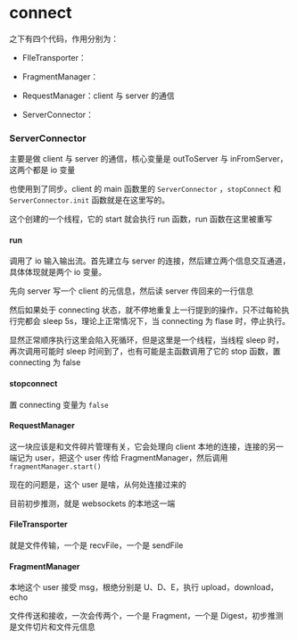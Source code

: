 # connect

之下有四个代码，作用分别为：

+ FIleTransporter：

+ FragmentManager：

+ RequestManager：client 与 server 的通信

+ ServerConnector：



### ServerConnector

主要是做 client 与 server 的通信，核心变量是 outToServer 与 inFromServer，这两个都是 io 变量

也使用到了同步。client 的 main 函数里的 `ServerConnector` ，`stopConnect` 和 `ServerConnector.init` 函数就是在这里写的。

这个创建的一个线程，它的 start 就会执行 run 函数，run 函数在这里被重写

#### run

调用了 io 输入输出流。首先建立与 server 的连接，然后建立两个信息交互通道，具体体现就是两个 io 变量。

先向 server 写一个 client 的元信息，然后读 server 传回来的一行信息

然后如果处于 connecting 状态，就不停地重复上一行提到的操作，只不过每轮执行完都会 sleep 5s，理论上正常情况下，当 connecting 为 flase 时，停止执行。

显然正常顺序执行这里会陷入死循环，但是这里是一个线程，当线程 sleep 时，再次调用可能时 sleep 时间到了，也有可能是主函数调用了它的 stop 函数，置 connecting 为 false



#### stopconnect

置 connecting 变量为 `false`



#### RequestManager

这一块应该是和文件碎片管理有关，它会处理向 client 本地的连接，连接的另一端记为 user，把这个 user 传给 FragmentManager，然后调用 `fragmentManager.start()`

现在的问题是，这个 user 是啥，从何处连接过来的

目前初步推测，就是 websockets 的本地这一端



#### FileTransporter

就是文件传输，一个是 recvFile，一个是 sendFile



#### FragmentManager

本地这个 user 接受 msg，根绝分别是 U、D、E，执行 upload，download，echo

文件传送和接收，一次会传两个，一个是 Fragment，一个是 Digest，初步推测是文件切片和文件元信息


















